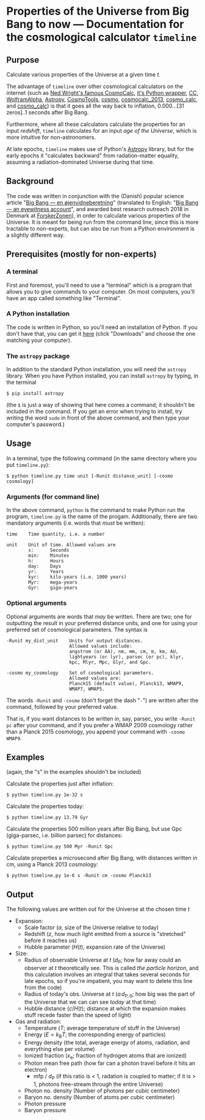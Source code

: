 # Properties of the Universe from Big Bang to now &mdash; Documentation for the cosmological calculator `timeline`

## Purpose

Calculate various properties of the Universe at a given time $t$.

The advantage of `timeline` over other cosmological calculators on the internet
(such as
[Ned Wright's famous CosmoCalc](http://www.astro.ucla.edu/~wright/CosmoCalc.html),
[it's Python wrapper](http://cxc.harvard.edu/contrib/cosmocalc/),
[CC](https://home.fnal.gov/~gnedin/cc/),
[WolframAlpha](https://www.wolframalpha.com),
[Astropy](http://www.astropy.org),
[CosmoTools](http://www.bo.astro.it/~cappi/cosmotools),
[cosmo](http://faraday.uwyo.edu/~chip/misc/Cosmo2/cosmo.cgi),
[cosmocalc_2013](http://www.einsteins-theory-of-relativity-4engineers.com/cosmocalc_2013.htm),
[cosmo_calc](http://www.oa-roma.inaf.it/zappacosta/cosmo_calc.html), and
[cosmo_calc](http://srini.ph.unimelb.edu.au/cosmo_calc.php))
is that it goes all the way back to inflation, 0.000...[31 zeros]..1 seconds
after Big Bang.

Furthermore, where all these calculators calculate the properties for an input
*redshift*, `timeline` calculates for an input *age of the Universe*, which is
more intuitive for non-astronomers.

At late epochs, `timeline` makes use of Python's [Astropy](http://www.astropy.org) library, but for the
early epochs it "calculates backward" from radation-matter equality, assuming a
radiation-dominated Universe during that time.


## Background

The code was written in conjunction with the (Danish) popular science article
"[Big Bang &mdash; en øjenvidneberetning](https://videnskab.dk/naturvidenskab/big-bang-en-oejenvidneberetning)"
(translated to English:
"[Big Bang &mdash; an eyewitness account](http://sciencenordic.com/big-bang-–-eyewitness-account)", and awarded best research outreach 2018 in Denmark at [ForskerZonen](https://videnskab.dk/forskerzonen)), in
order to calculate various properties of the Universe. It is meant for being
run from the command line, since this is more tractable to non-experts, but can
also be run from a Python environment is a slightly different way.



## Prerequisites (mostly for non-experts)

### A terminal
First and foremost, you'll need to use a "terminal" which is a program that
allows you to give commands to your computer. On most computers, you'll have
an app called something like "Terminal".

### A Python installation
The code is written in Python, so you'll need an installation of Python. If you
don't have that, you can get it [here](https://www.python.org) (click
"Downloads" and choose the one matching your computer).

### The `astropy` package
In addition to the standard Python installation, you will need the `astropy`
library.  When you have Python installed, you can install `astropy` by
typing, in the terminal

    $ pip install astropy
(the `$` is just a way of showing that here comes a command; it shouldn't be
included in the command. If you get an error when trying to install, try
writing the word `sudo` in front of the above command, and then type your
computer's password.)

<!-- ## Usage from the command line: -->

## Usage

In a terminal, type the following command (in the same directory where you put
`timeline.py`):

    $ python timeline.py time unit [-Runit distance_unit] [-cosmo cosmology]

### Arguments (for command line)

In the above command, `python` is the command to make Python run the program,
`timeline.py` is the name of the progam. Additionally, there are two mandatory
arguments (i.e. words that *must* be written):

    time    Time quantity, i.e. a number

    unit    Unit of time. Allowed values are
            s:      Seconds
            min:    Minutes
            h:      Hours
            day:    Days
            yr:     Years
            kyr:    kilo-years (i.e. 1000 years)
            Myr:    mega-years
            Gyr:    giga-years

### Optional arguments

Optional arguments are words that *may* be written. There are two; one for
outputting the result in your preferred distance units, and one for using your
preferred set of cosmological parameters. The syntax is

    -Runit my_dist_unit    Units for output distances.
                           Allowed values include:
                           angstrom (or AA), nm, mm, cm, m, km, AU,
                           lightyears (or lyr), parsec (or pc), klyr,
                           kpc, Mlyr, Mpc, Glyr, and Gpc.

    -cosmo my_cosmology    Set of cosmological parameters.
                           Allowed values are:
                           Planck15 (default value), Planck13, WMAP9,
                           WMAP7, WMAP5.

The words `-Runit` and `-cosmo` (don't forget the dash "`-`") are written
after the command, followed by your preferred value.

That is, if you want distances to be written in, say, parsec, you write
`-Runit pc` after your command, and if you prefer a WMAP 2009 cosmology rather
than a Planck 2015 cosmology, you append your command with `-cosmo WMAP9`.

## Examples

(again, the "`$`" in the examples shouldn't be included)

Calculate the properties just after inflation:

    $ python timeline.py 1e-32 s

Calculate the properties today:

    $ python timeline.py 13.79 Gyr

Calculate the properties 500 million years after Big Bang, but use Gpc
(giga-parsec, i.e. billion parsec) for distances:

    $ python timeline.py 500 Myr -Runit Gpc

Calculate properties a microsecond after Big Bang, with distances written in
cm, using a Planck 2013 cosmology:

    $ python timeline.py 1e-6 s -Runit cm -cosmo Planck13

<!--

## Usage from a Python environment

Instead of typing the command directly in the terminal, you can give the
command 

    $ python

to start a "Python interpreter". Now you're "inside" Python. Here you should
first give the commands 

    >>> from astropy import units as u
    >>> import timeline

where now the "`>>>`" shouldn't be included.

The general syntax for running the code is

    >>> timeline.uniProp(time*unit [,Runit=my_dist_unit] [cosmo=my_cosmology])

and the four examples above can then be executed with

`>>> timeline.uniProp(1e-32*u.s)`

`>>> timeline.uniProp(13.79*u.Gyr)`

`>>> timeline.uniProp(500*u.Myr, Runit=u.Gpc)`

and

    >>> from astropy.cosmology import Planck15
    >>> timeline.uniProp(1e-6*u.s, Runit=u.cm, cosmo=Planck13)`

-->

## Output

The following values are written out for the Universe at the chosen time $t$

* Expansion:
  - Scale factor ($a$, size of the Universe relative to today)
  - Redshift ($z$, how much light emitted from a source is "stretched" before it reaches us)
  - Hubble parameter ($H(t)$, expansion rate of the Universe)
* Size:
  - Radius of observable Universe at $t$ ($d_\mathrm{P}$; how far away could an
    observer at $t$ theoretically see. This is called *the particle horizon*,
    and this calculation involves an integral that takes several seconds for
    late epochs, so if you're impatient, you may want to delete this line from
    the code)
  - Radius of today's obs. Universe at $t$ ($a \, d_\mathrm{P,0}$; how big was the
    part of the Universe that we can can see *today* at that time)
  - Hubble distance ($c / H(t)$; distance at which the expansion makes stuff
    recede faster than the speed of light)
* Gas and radiation:
  - Temperature ($T$; average temperature of stuff in the Universe)
  - Energy ($E = k_\mathrm{B} T$; the corresponding energy of particles)
  - Energy density (the total, average energy of atoms, radiation, and everything
    else per volume)
  - Ionized fraction ($x_\mathrm{e}$; fraction of hydrogen atoms that are ionized)
  - Photon mean free path (how far can a photon travel before it hits an electron)
    - mfp / $d_\mathrm{P}$ (if this ratio is < 1, radation is coupled to matter;
      if it is > 1, photons free-stream through the entire Universe)
  - Photon no. density (Number of photons per cubic centimeter)
  - Baryon no. density (Number of atoms per cubic centimeter)
  - Photon pressure
  - Baryon pressure

